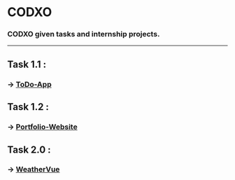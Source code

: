 # CODXO
### CODXO given tasks and internship projects.
<hr/>

## Task 1.1 :
### -> [ToDo-App](https://parastodolist.vercel.app)

## Task 1.2 :
### -> [Portfolio-Website](https://parasportfolio.vercel.app/)

## Task 2.0 :
### -> [WeatherVue](https://skyweathervue.vercel.app/)
